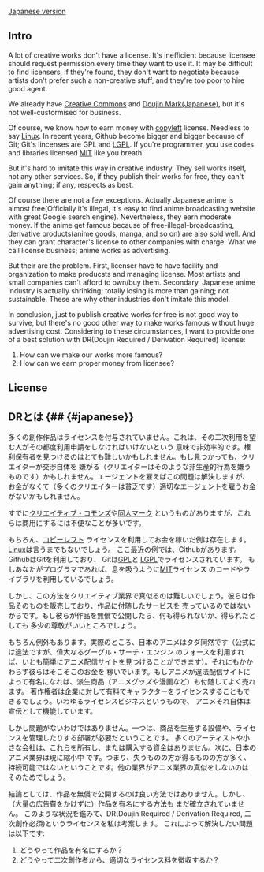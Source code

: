 [Japanese version](#japanese)

## Intro

A lot of creative works don't have a license. It's inefficient because licensee should request permission 
every time they want to use it. It may be difficult to find licensers, if they're found, they don't want to 
negotiate because artists don't prefer such a non-creative stuff, and they're too poor to hire good agent.

We already have [Creative Commons](https://creativecommons.org/) and 
[Doujin Mark(Japanese)](https://commonsphere.jp/doujin-license-1/), but it's not well-custormised for business.

Of course, we know how to earn money with [copyleft](https://en.wikipedia.org/wiki/Copyleft) license. Needless to say 
[Linux](https://en.wikipedia.org/wiki/Linux). In recent years, Github become bigger and bigger because of 
Git; Git's lincenses are GPL and [LGPL](https://en.wikipedia.org/wiki/GNU_Lesser_General_Public_License).
If you're programmer, you use codes and libraries licensed [MIT](https://en.wikipedia.org/wiki/MIT_License) 
like you breath.

But it's hard to imitate this way in creative industry. They sell works itself, not any other services.
So, if they publish their works for free, they can't gain anything; if any, respects as best.

Of course there are not a few exceptions. Actually Japanese anime is almost free(Officially it's illegal, it's easy to 
find anime broadcasting website with great Google search engine). Nevertheless, they earn moderate money. 
If the anime get famous because of free-illegal-broadcasting, derivative products(anime goods, manga, and so on) are also 
sold well. And they can grant character's license to other companies with charge. What we call license business; 
anime works as advertising.

But their are the problem. First, licenser have to have facility and organization to make producsts and  managing license. 
Most artists and small companies can't afford to own/buy them. Secondary, Japanese anime industry is actually shrinking; 
totally losing is more than gaining; not sustainable. These are why other industries don't imitate this model.

In conclusion, just to publish creative works for free is not good way to survive, but there's no good other way
to make works famous without huge advertising cost.
Considering to these circumstances, I want to provide one of a best solution with 
DR(Doujin Required / Derivation Required) license:

  1. How can we make our works more famous?
  2. How can we earn proper money from licensee?

## License


## DRとは {## {#japanese}}

多くの創作作品はライセンスを付与されていません。これは、その二次利用を望む人がその都度利用申請をしなければいけないという
意味で非効率的です。権利保有者を見つけるのはとても難しいかもしれません。もし見つかっても、クリエイターが交渉自体を
嫌がる（クリエイターはそのような非生産的行為を嫌うものです）かもしれません。エージェントを雇えばこの問題は解決しますが、
お金がなくて（多くのクリエイターは貧乏です）適切なエージェントを雇うお金がないかもしれません。

すでに[クリエイティブ・コモンズ](https://creativecommons.org/)や[同人マーク](https://commonsphere.jp/doujin-license-1/)
というものがありますが、これらは商用にするには不便なことが多いです。

もちろん、[コピーレフト](https://ja.wikipedia.org/wiki/%E3%82%B3%E3%83%94%E3%83%BC%E3%83%AC%E3%83%95%E3%83%88)
ライセンスを利用してお金を稼いだ例は存在します。[Linux](https://ja.wikipedia.org/wiki/Linux)は言うまでもないでしょう。
ここ最近の例では、Githubがあります。GithubはGitを利用しており、
Gitは[GPL](https://ja.wikipedia.org/wiki/GNU_General_Public_License)と
[LGPL](https://ja.wikipedia.org/wiki/GNU_Lesser_General_Public_License)でライセンスされています。
もしあなたがプログラマであれば、息を吸うように[MIT](https://ja.wikipedia.org/wiki/MIT_License)ライセンス
のコードやライブラリを利用しているでしょう。

しかし、この方法をクリエイティブ業界で真似るのは難しいでしょう。彼らは作品そのものを販売しており、作品に付随したサービスを
売っているのではないからです。もし彼らが作品を無償で公開したら、何も得られないか、得られたとしても
多少の尊敬がいいところでしょう。

もちろん例外もあります。実際のところ、日本のアニメはタダ同然です（公式には違法ですが、偉大なるグーグル・サーチ・エンジン
のフォースを利用すれば、いとも簡単にアニメ配信サイトを見つけることができます）。それにもかかわらず彼らはそこそこのお金を
稼いでいます。もしアニメが違法配信サイトによって有名になれば、派生商品（アニメグッズや漫画など）も付随してよく売れます。
著作権者は企業に対して有料でキャラクターをライセンスすることもできるでしょう。いわゆるライセンスビジネスというもので、
アニメそれ自体は宣伝として機能しています。

しかし問題がないわけではありません。一つは、商品を生産する設備や、ライセンスを管理したりする部署が必要だということです。
多くのアーティストや小さな会社は、これらを所有し、または購入する資金はありません。次に、日本のアニメ業界は現に縮小中
です。つまり、失うものの方が得るものの方が多く、持続可能ではないということです。他の業界がアニメ業界の真似をしないのは
そのためでしょう。

結論としては、作品を無償で公開するのは良い方法ではありません。しかし、（大量の広告費をかけずに）作品を有名にする方法も
まだ確立されていません。
このような状況を鑑みて、DR(Doujin Required / Derivation Required, 二次創作必須)というライセンスを私は考案します。
これによって解決したい問題は以下です:

  1. どうやって作品を有名にするか？
  2. どうやって二次創作者から、適切なライセンス料を徴収するか？
